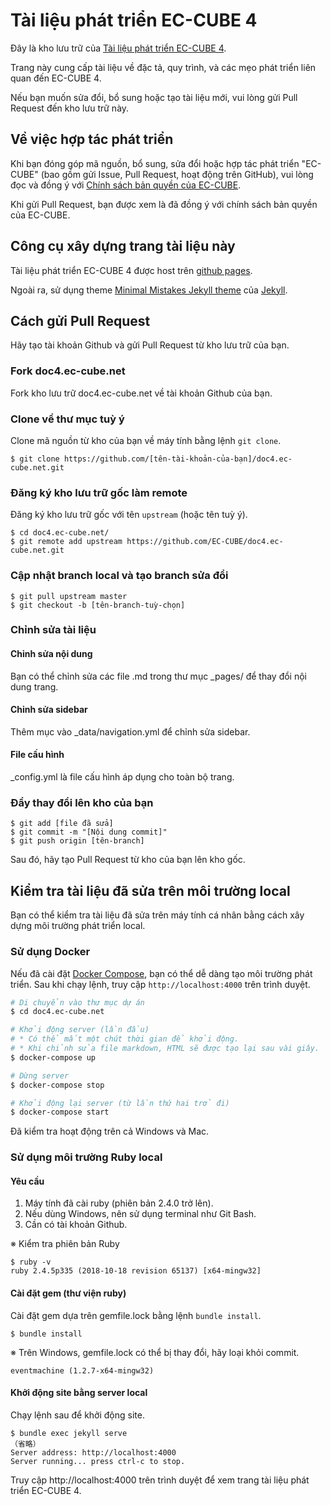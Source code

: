 # Tài liệu phát triển EC-CUBE 4

Đây là kho lưu trữ của [Tài liệu phát triển EC-CUBE 4](https://doc4.ec-cube.net/).

Trang này cung cấp tài liệu về đặc tả, quy trình, và các mẹo phát triển liên quan đến EC-CUBE 4.

Nếu bạn muốn sửa đổi, bổ sung hoặc tạo tài liệu mới,
vui lòng gửi Pull Request đến kho lưu trữ này.


## Về việc hợp tác phát triển

Khi bạn đóng góp mã nguồn, bổ sung, sửa đổi hoặc hợp tác phát triển "EC-CUBE" (bao gồm gửi Issue, Pull Request, hoạt động trên GitHub),
vui lòng đọc và đồng ý với [Chính sách bản quyền của EC-CUBE](https://github.com/EC-CUBE/ec-cube/wiki/EC-CUBE%E3%81%AE%E3%82%B3%E3%83%94%E3%83%BC%E3%83%A9%E3%82%A4%E3%83%88%E3%83%9D%E3%83%AA%E3%82%B7%E3%83%BC).

Khi gửi Pull Request, bạn được xem là đã đồng ý với chính sách bản quyền của EC-CUBE.

## Công cụ xây dựng trang tài liệu này

Tài liệu phát triển EC-CUBE 4 được host trên [github pages](https://pages.github.com/).

Ngoài ra, sử dụng theme [Minimal Mistakes Jekyll theme](https://mmistakes.github.io/minimal-mistakes/) của [Jekyll](http://jekyllrb-ja.github.io/).

## Cách gửi Pull Request

Hãy tạo tài khoản Github và gửi Pull Request từ kho lưu trữ của bạn.

### Fork doc4.ec-cube.net

Fork kho lưu trữ doc4.ec-cube.net về tài khoản Github của bạn.

### Clone về thư mục tuỳ ý

Clone mã nguồn từ kho của bạn về máy tính bằng lệnh `git clone`.

```
$ git clone https://github.com/[tên-tài-khoản-của-bạn]/doc4.ec-cube.net.git
```

### Đăng ký kho lưu trữ gốc làm remote

Đăng ký kho lưu trữ gốc với tên `upstream` (hoặc tên tuỳ ý).

```
$ cd doc4.ec-cube.net/
$ git remote add upstream https://github.com/EC-CUBE/doc4.ec-cube.net.git
```

### Cập nhật branch local và tạo branch sửa đổi
```
$ git pull upstream master
$ git checkout -b [tên-branch-tuỳ-chọn]
```

### Chỉnh sửa tài liệu

#### Chỉnh sửa nội dung

Bạn có thể chỉnh sửa các file .md trong thư mục _pages/ để thay đổi nội dung trang.

#### Chỉnh sửa sidebar

Thêm mục vào _data/navigation.yml để chỉnh sửa sidebar.

#### File cấu hình

_config.yml là file cấu hình áp dụng cho toàn bộ trang.

### Đẩy thay đổi lên kho của bạn

```
$ git add [file đã sửa]
$ git commit -m "[Nội dung commit]"
$ git push origin [tên-branch]
```

Sau đó, hãy tạo Pull Request từ kho của bạn lên kho gốc.


## Kiểm tra tài liệu đã sửa trên môi trường local

Bạn có thể kiểm tra tài liệu đã sửa trên máy tính cá nhân bằng cách xây dựng môi trường phát triển local.

### Sử dụng Docker

Nếu đã cài đặt [Docker Compose](http://docs.docker.jp/compose/toc.html), bạn có thể dễ dàng tạo môi trường phát triển. Sau khi chạy lệnh, truy cập `http://localhost:4000` trên trình duyệt.

```bash
# Di chuyển vào thư mục dự án
$ cd doc4.ec-cube.net

# Khởi động server (lần đầu)
# * Có thể mất một chút thời gian để khởi động.
# * Khi chỉnh sửa file markdown, HTML sẽ được tạo lại sau vài giây.
$ docker-compose up

# Dừng server
$ docker-compose stop

# Khởi động lại server (từ lần thứ hai trở đi)
$ docker-compose start
```

Đã kiểm tra hoạt động trên cả Windows và Mac.

### Sử dụng môi trường Ruby local

#### Yêu cầu

1. Máy tính đã cài ruby (phiên bản 2.4.0 trở lên).
2. Nếu dùng Windows, nên sử dụng terminal như Git Bash.
3. Cần có tài khoản Github.

※ Kiểm tra phiên bản Ruby

```
$ ruby -v
ruby 2.4.5p335 (2018-10-18 revision 65137) [x64-mingw32]
```

#### Cài đặt gem (thư viện ruby)

Cài đặt gem dựa trên gemfile.lock bằng lệnh `bundle install`.

```
$ bundle install
```

※ Trên Windows, gemfile.lock có thể bị thay đổi, hãy loại khỏi commit.

```
eventmachine (1.2.7-x64-mingw32)
```
#### Khởi động site bằng server local

Chạy lệnh sau để khởi động site.

```
$ bundle exec jekyll serve
（省略）
Server address: http://localhost:4000
Server running... press ctrl-c to stop.
```

Truy cập http://localhost:4000 trên trình duyệt để xem trang tài liệu phát triển EC-CUBE 4. 